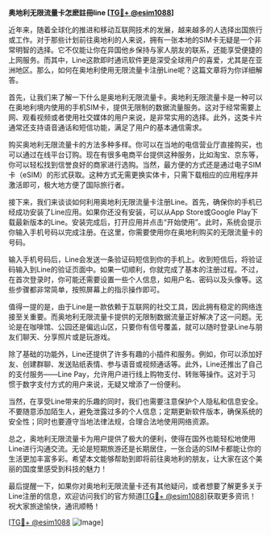 **奥地利无限流量卡怎麽註冊line [[TG💪+ @esim1088](https://t.me/s/esim1088)]**

近年来，随着全球化的推进和移动互联网技术的发展，越来越多的人选择出国旅行或工作。对于那些计划前往奥地利的人来说，拥有一张本地的SIM卡无疑是一个非常明智的选择。它不仅能让你在异国他乡保持与家人朋友的联系，还能享受便捷的上网服务。而其中，Line这款即时通讯软件更是深受全球用户的喜爱，尤其是在亚洲地区。那么，如何在奥地利使用无限流量卡注册Line呢？这篇文章将为你详细解答。

首先，让我们来了解一下什么是奥地利无限流量卡。奥地利无限流量卡是一种可以在奥地利境内使用的手机SIM卡，提供无限制的数据流量服务。这对于经常需要上网、观看视频或者使用社交媒体的用户来说，是非常实用的选择。此外，这类卡片通常还支持语音通话和短信功能，满足了用户的基本通信需求。

购买奥地利无限流量卡的方法多种多样。你可以在当地的电信营业厅直接购买，也可以通过在线平台订购。现在有很多电商平台提供这种服务，比如淘宝、京东等，你可以轻松找到信誉良好的商家进行选购。当然，最方便的方式还是通过电子SIM卡（eSIM）的形式获取。这种方式无需更换实体卡，只需下载相应的应用程序并激活即可，极大地方便了国际旅行者。

接下来，我们来谈谈如何利用奥地利无限流量卡注册Line。首先，确保你的手机已经成功安装了Line应用。如果你还没有安装，可以从App Store或Google Play下载最新版本的Line。安装完成后，打开应用并点击“开始使用”。此时，系统会提示你输入手机号码以完成注册。在这里，你需要使用你在奥地利购买的无限流量卡的号码。

输入手机号码后，Line会发送一条验证码短信到你的手机上。收到短信后，将验证码输入到Line的验证页面中。如果一切顺利，你就完成了基本的注册过程。不过，在首次登录时，你可能还需要设置一些个人信息，如用户名、密码以及头像等。这些步骤都非常简单，按照屏幕上的指示操作即可。

值得一提的是，由于Line是一款依赖于互联网的社交工具，因此拥有稳定的网络连接至关重要。而奥地利无限流量卡提供的无限制数据流量正好解决了这一问题。无论是在咖啡馆、公园还是偏远山区，只要你有信号覆盖，就可以随时登录Line与朋友们聊天、分享照片或是玩游戏。

除了基础的功能外，Line还提供了许多有趣的小插件和服务。例如，你可以添加好友、创建群聊、发送贴纸表情、参与语音或视频通话等。此外，Line还推出了自己的支付服务——Line Pay，允许用户进行线上购物支付、转账等操作。这对于习惯于数字支付方式的用户来说，无疑又增添了一份便利。

当然，在享受Line带来的乐趣的同时，我们也需要注意保护个人隐私和信息安全。不要随意添加陌生人，避免泄露过多的个人信息；定期更新软件版本，确保系统的安全性；同时也要遵守当地法律法规，合理合法地使用网络资源。

总之，奥地利无限流量卡为用户提供了极大的便利，使得在国外也能轻松地使用Line进行沟通交流。无论是短期旅游还是长期居住，一张合适的SIM卡都能让你的生活更加丰富多彩。希望本文能够帮助到即将前往奥地利的朋友，让大家在这个美丽的国度里感受到科技的魅力！

最后提醒一下，如果你对奥地利无限流量卡还有其他疑问，或者想要了解更多关于Line注册的信息，欢迎访问我们的官方频道[[TG💪+ @esim1088](https://t.me/s/esim1088)]获取更多资讯！祝大家旅途愉快，通讯顺畅！

[[TG💪+ @esim1088](https://t.me/s/esim1088) ![Image](https://i.postimg.cc/4NQfJmqS/Snipaste-2025-05-13-00-14-12.png)]